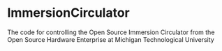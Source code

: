 # ImmersionCirculator
The code for controlling the Open Source Immersion Circulator from the Open Source Hardware Enterprise at Michigan Technological University
